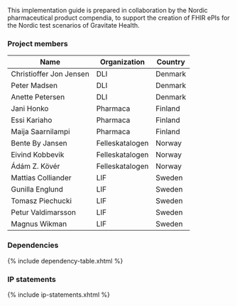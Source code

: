 This implementation guide is prepared in collaboration by the Nordic pharmaceutical product compendia, to support the creation of FHIR ePIs for the Nordic test scenarios of Gravitate Health.

### Project members

| Name                    | Organization    | Country |
|-------------------------|-----------------|---------|
| Christioffer Jon Jensen | DLI             | Denmark |
| Peter Madsen            | DLI             | Denmark |
| Anette Petersen         | DLI             | Denmark |
| Jani Honko              | Pharmaca        | Finland |
| Essi Kariaho            | Pharmaca        | Finland |
| Maija Saarnilampi       | Pharmaca        | Finland |
| Bente By Jansen         | Felleskatalogen | Norway  |
| Eivind Kobbevik         | Felleskatalogen | Norway  |
| Ádám Z. Kövér           | Felleskatalogen | Norway  |
| Mattias Colliander      | LIF             | Sweden  |
| Gunilla Englund         | LIF             | Sweden  |
| Tomasz Piechucki        | LIF             | Sweden  |
| Petur Valdimarsson      | LIF             | Sweden  |
| Magnus Wikman           | LIF             | Sweden  |

### Dependencies

{% include dependency-table.xhtml %}

### IP statements

{% include ip-statements.xhtml %}
